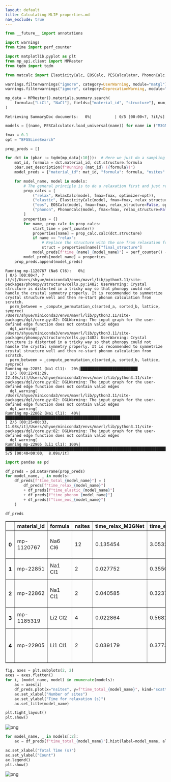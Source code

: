 ```yaml
---
layout: default
title: Calculating MLIP properties.md
nav_exclude: true
---
```


```python
from __future__ import annotations

import warnings
from time import perf_counter

import matplotlib.pyplot as plt
from mp_api.client import MPRester
from tqdm import tqdm

from matcalc import ElasticityCalc, EOSCalc, PESCalculator, PhononCalc, RelaxCalc

warnings.filterwarnings("ignore", category=UserWarning, module="matgl")
warnings.filterwarnings("ignore", category=DeprecationWarning, module="spglib")
```


```python
mp_data = MPRester().materials.summary.search(
    formula=["LiCl", "NaCl"], fields=["material_id", "structure"], num_chunks=1, chunk_size=10
)
```


    Retrieving SummaryDoc documents:   0%|          | 0/5 [00:00<?, ?it/s]



```python
models = [(name, PESCalculator.load_universal(name)) for name in ("M3GNet", "CHGNet")]
```


```python
fmax = 0.1
opt = "BFGSLineSearch"
```


```python
prop_preds = []

for dct in (pbar := tqdm(mp_data[:10])):  # Here we just do a sampling of 20 structures.
    mat_id, formula = dct.material_id, dct.structure.formula
    pbar.set_description(f"Running {mat_id} ({formula})")
    model_preds = {"material_id": mat_id, "formula": formula, "nsites": len(dct.structure)}

    for model_name, model in models:
        # The general principle is to do a relaxation first and just reuse the same structure.
        prop_calcs = [
            ("relax", RelaxCalc(model, fmax=fmax, optimizer=opt)),
            ("elastic", ElasticityCalc(model, fmax=fmax, relax_structure=False)),
            ("eos", EOSCalc(model, fmax=fmax, relax_structure=False, optimizer=opt)),
            ("phonon", PhononCalc(model, fmax=fmax, relax_structure=False)),
        ]
        properties = {}
        for name, prop_calc in prop_calcs:
            start_time = perf_counter()
            properties[name] = prop_calc.calc(dct.structure)
            if name == "relax":
                # Replace the structure with the one from relaxation for other property computations.
                struct = properties[name]["final_structure"]
            model_preds[f"time_{name}_{model_name}"] = perf_counter() - start_time
        model_preds[model_name] = properties
    prop_preds.append(model_preds)
```

    Running mp-1120767 (Na6 Cl6):   0%|                                                                                                                                    | 0/5 [00:00<?, ?it/s]/Users/shyue/miniconda3/envs/mavrl/lib/python3.11/site-packages/phonopy/structure/cells.py:1482: UserWarning: Crystal structure is distorted in a tricky way so that phonopy could not handle the crystal symmetry properly. It is recommended to symmetrize crystal structure well and then re-start phonon calculation from scratch.
      perm_between = _compute_permutation_c(sorted_a, sorted_b, lattice, symprec)
    /Users/shyue/miniconda3/envs/mavrl/lib/python3.11/site-packages/dgl/core.py:82: DGLWarning: The input graph for the user-defined edge function does not contain valid edges
      dgl_warning(
    /Users/shyue/miniconda3/envs/mavrl/lib/python3.11/site-packages/phonopy/structure/cells.py:1482: UserWarning: Crystal structure is distorted in a tricky way so that phonopy could not handle the crystal symmetry properly. It is recommended to symmetrize crystal structure well and then re-start phonon calculation from scratch.
      perm_between = _compute_permutation_c(sorted_a, sorted_b, lattice, symprec)
    Running mp-22851 (Na1 Cl1):  20%|█████████████████████████▏                                                                                                    | 1/5 [00:22<01:29, 22.40s/it]/Users/shyue/miniconda3/envs/mavrl/lib/python3.11/site-packages/dgl/core.py:82: DGLWarning: The input graph for the user-defined edge function does not contain valid edges
      dgl_warning(
    /Users/shyue/miniconda3/envs/mavrl/lib/python3.11/site-packages/dgl/core.py:82: DGLWarning: The input graph for the user-defined edge function does not contain valid edges
      dgl_warning(
    Running mp-22862 (Na1 Cl1):  40%|██████████████████████████████████████████████████▍                                                                           | 2/5 [00:25<00:33, 11.08s/it]/Users/shyue/miniconda3/envs/mavrl/lib/python3.11/site-packages/dgl/core.py:82: DGLWarning: The input graph for the user-defined edge function does not contain valid edges
      dgl_warning(
    Running mp-22905 (Li1 Cl1): 100%|██████████████████████████████████████████████████████████████████████████████████████████████████████████████████████████████| 5/5 [00:40<00:00,  8.09s/it]



```python
import pandas as pd

df_preds = pd.DataFrame(prop_preds)
for model_name, _ in models:
    df_preds[f"time_total_{model_name}"] = (
        df_preds[f"time_relax_{model_name}"]
        + df_preds[f"time_elastic_{model_name}"]
        + df_preds[f"time_phonon_{model_name}"]
        + df_preds[f"time_eos_{model_name}"]
    )
```


```python
df_preds
```




<div>
<style scoped>
    .dataframe tbody tr th:only-of-type {
        vertical-align: middle;
    }

    .dataframe tbody tr th {
        vertical-align: top;
    }

    .dataframe thead th {
        text-align: right;
    }
</style>
<table border="1" class="dataframe">
  <thead>
    <tr style="text-align: right;">
      <th></th>
      <th>material_id</th>
      <th>formula</th>
      <th>nsites</th>
      <th>time_relax_M3GNet</th>
      <th>time_elastic_M3GNet</th>
      <th>time_eos_M3GNet</th>
      <th>time_phonon_M3GNet</th>
      <th>M3GNet</th>
      <th>time_relax_CHGNet</th>
      <th>time_elastic_CHGNet</th>
      <th>time_eos_CHGNet</th>
      <th>time_phonon_CHGNet</th>
      <th>CHGNet</th>
      <th>time_total_M3GNet</th>
      <th>time_total_CHGNet</th>
    </tr>
  </thead>
  <tbody>
    <tr>
      <th>0</th>
      <td>mp-1120767</td>
      <td>Na6 Cl6</td>
      <td>12</td>
      <td>0.135454</td>
      <td>3.053201</td>
      <td>1.598205</td>
      <td>2.911434</td>
      <td>{'relax': {'final_structure': [[-2.27515821  3...</td>
      <td>0.342480</td>
      <td>7.674351</td>
      <td>2.772426</td>
      <td>3.912949</td>
      <td>{'relax': {'final_structure': [[-2.27515821  3...</td>
      <td>7.698293</td>
      <td>14.702205</td>
    </tr>
    <tr>
      <th>1</th>
      <td>mp-22851</td>
      <td>Na1 Cl1</td>
      <td>2</td>
      <td>0.027752</td>
      <td>0.355090</td>
      <td>0.136402</td>
      <td>0.453617</td>
      <td>{'relax': {'final_structure': [[0. 0. 0.] Na, ...</td>
      <td>0.109993</td>
      <td>0.994192</td>
      <td>0.363952</td>
      <td>0.706294</td>
      <td>{'relax': {'final_structure': [[0. 0. 0.] Na, ...</td>
      <td>0.972861</td>
      <td>2.174431</td>
    </tr>
    <tr>
      <th>2</th>
      <td>mp-22862</td>
      <td>Na1 Cl1</td>
      <td>2</td>
      <td>0.040585</td>
      <td>0.323761</td>
      <td>0.137622</td>
      <td>0.522284</td>
      <td>{'relax': {'final_structure': [[2.23230856e-07...</td>
      <td>0.136384</td>
      <td>0.901810</td>
      <td>0.352454</td>
      <td>0.747818</td>
      <td>{'relax': {'final_structure': [[-8.15455981e-0...</td>
      <td>1.024252</td>
      <td>2.138466</td>
    </tr>
    <tr>
      <th>3</th>
      <td>mp-1185319</td>
      <td>Li2 Cl2</td>
      <td>4</td>
      <td>0.022864</td>
      <td>0.568282</td>
      <td>0.201292</td>
      <td>2.356742</td>
      <td>{'relax': {'final_structure': [[0.         0. ...</td>
      <td>0.055026</td>
      <td>1.256125</td>
      <td>0.477806</td>
      <td>2.971281</td>
      <td>{'relax': {'final_structure': [[0.         0. ...</td>
      <td>3.149180</td>
      <td>4.760239</td>
    </tr>
    <tr>
      <th>4</th>
      <td>mp-22905</td>
      <td>Li1 Cl1</td>
      <td>2</td>
      <td>0.039179</td>
      <td>0.377370</td>
      <td>0.150175</td>
      <td>0.655296</td>
      <td>{'relax': {'final_structure': [[ 9.82945868e-0...</td>
      <td>0.205040</td>
      <td>1.170390</td>
      <td>0.441206</td>
      <td>0.807996</td>
      <td>{'relax': {'final_structure': [[-6.67281562e-0...</td>
      <td>1.222021</td>
      <td>2.624632</td>
    </tr>
  </tbody>
</table>
</div>




```python
fig, axes = plt.subplots(2, 2)
axes = axes.flatten()
for i, (model_name, model) in enumerate(models):
    ax = axes[i]
    df_preds.plot(x="nsites", y=f"time_total_{model_name}", kind="scatter", ax=ax)
    ax.set_xlabel("Number of sites")
    ax.set_ylabel("Time for relaxation (s)")
    ax.set_title(model_name)

plt.tight_layout()
plt.show()
```



![png](assets/Calculating%20MLIP%20properties_7_0.png)




```python
for model_name, _ in models[:2]:
    ax = df_preds[f"time_total_{model_name}"].hist(label=model_name, alpha=0.6)

ax.set_xlabel("Total Time (s)")
ax.set_ylabel("Count")
ax.legend()
plt.show()
```



![png](assets/Calculating%20MLIP%20properties_8_0.png)
